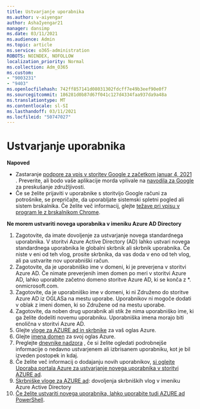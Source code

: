 ```yaml
---
title: Ustvarjanje uporabnika
ms.author: v-aiyengar
author: AshaIyengar21
manager: dansimp
ms.date: 03/11/2021
ms.audience: Admin
ms.topic: article
ms.service: o365-administration
ROBOTS: NOINDEX, NOFOLLOW
localization_priority: Normal
ms.collection: Adm_O365
ms.custom:
- "9003231"
- "9403"
ms.openlocfilehash: 742ff857141d08031302fdcff7e49b3eef90e0f7
ms.sourcegitcommit: 186281d0b87d67f041c127d4334faa937da9a48a
ms.translationtype: MT
ms.contentlocale: sl-SI
ms.lasthandoff: 03/11/2021
ms.locfileid: "50747027"
---
```

# <a name="create-user"></a>Ustvarjanje uporabnika

**Napoved**

- Zastaranje [podpore za vpis v storitev Google z začetkom januar 4, 2021](https://docs.microsoft.com/azure/active-directory/external-identities/google-federation#deprecation-of-webview-sign-in-support) . Preverite, ali bodo vaše aplikacije morda vplivale na [navodila za Google](https://go.microsoft.com/fwlink/?linkid=2157323) za preskušanje združljivosti.
- Če se želite prijaviti v uporabnike s storitvijo Google računi za potrošnike, se prepričajte, da uporabljate sistemski spletni pogled ali sistem brskalnika. Če želite več informacij, glejte [težave pri vpisu v program le z brskalnikom Chrome](https://docs.microsoft.com/office365/troubleshoot/miscellaneous/chrome-behavior-affects-applications).

**Ne morem ustvariti novega uporabnika v imeniku Azure AD Directory**

1. Zagotovite, da imate dovoljenje za ustvarjanje novega standardnega uporabnika. V storitvi Azure Active Directory (AD) lahko ustvari novega standardnega uporabnika le globalni skrbnik ali skrbnik uporabnika. Če niste v eni od teh vlog, prosite skrbnika, da vas doda v eno od teh vlog, ali pa ustvarite nov uporabniški račun.
1. Zagotovite, da je uporabniško ime v domeni, ki je preverjena v storitvi Azure AD. Če nimate preverjenih imen domen po meri v storitvi Azure AD, lahko uporabite začetno domeno storitve Azure AD, ki se konča z *. onmicrosoft.com.
1. Zagotovite, da je uporabniško ime v domeni, ki ni Združeno do storitve Azure AD iz OGLASa na mestu uporabe. Uporabnikov ni mogoče dodati v oblak z imeni domen, ki so Združene od na mestu uporabe.
1. Zagotovite, da noben drug uporabnik ali stik že nima uporabniško ime, ki ga želite dodeliti novemu uporabniku. Uporabniška imena morajo biti enolična v storitvi Azure AD.
1. Glejte [vloge za AZURE ad in skrbnike](https://portal.azure.com/#blade/Microsoft_AAD_IAM/ActiveDirectoryMenuBlade/RolesAndAdministrators) za vaš oglas Azure.
1. Glejte [imena domen](https://portal.azure.com/#blade/Microsoft_AAD_IAM/ActiveDirectoryMenuBlade/RolesAndAdministrators) za svoj oglas Azure.
1. Preglejte [dnevnike nadzora](https://portal.azure.com/#blade/Microsoft_AAD_IAM/ActiveDirectoryMenuBlade/RolesAndAdministrators) , če si želite ogledati podrobnejše informacije o nedavno ustvarjenem ali izbrisanem uporabniku, kot je bil izveden postopek in kdaj.
1. Če želite več informacij o dodajanju novih uporabnikov, [si oglejte Uporaba portala Azure za ustvarjanje novega uporabnika v storitvi AZURE ad](/azure/active-directory/active-directory-users-create-azure-portal).
1. [Skrbniške vloge za AZURE ad](https://docs.microsoft.com/azure/active-directory/active-directory-assign-admin-roles): dovoljenja skrbniških vlog v imeniku Azure Active Directory
1. [Če želite ustvariti novega uporabnika, lahko uporabite tudi AZURE ad PowerShell](https://docs.microsoft.com/powershell/module/azuread/new-azureaduser?view=azureadps-2.0).

